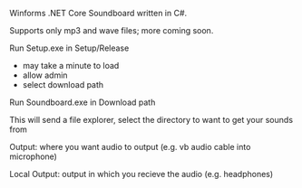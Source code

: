 Winforms .NET Core Soundboard written in C#.

Supports only mp3 and wave files; more coming soon.

Run Setup.exe in Setup/Release
 - may take a minute to load 
 - allow admin 
 - select download path 
 
Run Soundboard.exe in Download path

This will send a file explorer, select the directory to want to get your sounds from

Output: where you want audio to output (e.g. vb audio cable into microphone)

Local Output: output in which you recieve the audio (e.g. headphones)
